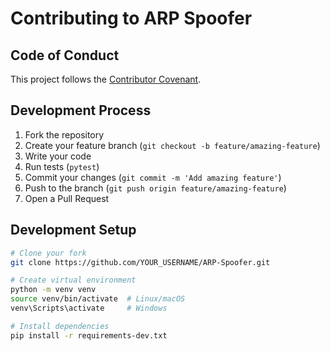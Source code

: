 # Contributing to ARP Spoofer

## Code of Conduct
This project follows the [Contributor Covenant](https://www.contributor-covenant.org/version/2/0/code_of_conduct/).

## Development Process
1. Fork the repository
2. Create your feature branch (`git checkout -b feature/amazing-feature`)
3. Write your code
4. Run tests (`pytest`)
5. Commit your changes (`git commit -m 'Add amazing feature'`)
6. Push to the branch (`git push origin feature/amazing-feature`)
7. Open a Pull Request

## Development Setup
```bash
# Clone your fork
git clone https://github.com/YOUR_USERNAME/ARP-Spoofer.git

# Create virtual environment
python -m venv venv
source venv/bin/activate  # Linux/macOS
venv\Scripts\activate     # Windows

# Install dependencies
pip install -r requirements-dev.txt

